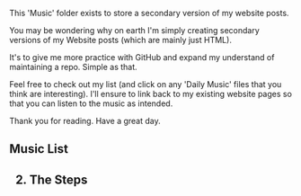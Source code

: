 This 'Music' folder exists to store a secondary version of my website posts.

You may be wondering why on earth I'm simply creating secondary versions of my Website posts (which are mainly just HTML).

It's to give me more practice with GitHub and expand my understand of maintaining a repo.
Simple as that.

Feel free to check out my list (and click on any 'Daily Music' files that you think are interesting).
I'll ensure to link back to my existing website pages so that you can listen to the music as intended.

Thank you for reading.
Have a great day.

<h2> Music List <h2>

  2. <a href:02-The_Steps.html>The Steps</a>
